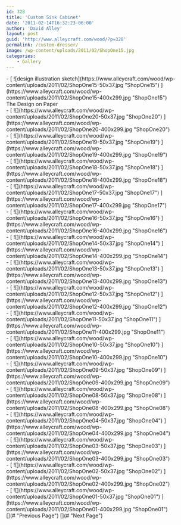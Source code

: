 ```yaml
---
id: 328
title: 'Custom Sink Cabinet'
date: '2011-02-14T16:32:23-06:00'
author: 'David Alley'
layout: post
guid: 'http://www.alleycraft.com/wood/?p=328'
permalink: /custom-dresser/
image: /wp-content/uploads/2011/02/ShopOne15.jpg
categories:
    - Gallery
---
```


<div class="gallery_clear"></div><div class="photospace" id="gallery_328_3"> <div class="thumbs_wrap2"><div class="thumbs_wrap"><div class="thumnail_col " id="thumbs_328_3">- [ ![design illustration sketch](https://www.alleycraft.com/wood/wp-content/uploads/2011/02/ShopOne15-50x37.jpg "ShopOne15") ](https://www.alleycraft.com/wood/wp-content/uploads/2011/02/ShopOne15-400x299.jpg "ShopOne15")<div class="caption"><div class="image-caption">The Design on Paper</div> </div>
- [ ![](https://www.alleycraft.com/wood/wp-content/uploads/2011/02/ShopOne20-50x37.jpg "ShopOne20") ](https://www.alleycraft.com/wood/wp-content/uploads/2011/02/ShopOne20-400x299.jpg "ShopOne20")<div class="caption"> </div>
- [ ![](https://www.alleycraft.com/wood/wp-content/uploads/2011/02/ShopOne19-50x37.jpg "ShopOne19") ](https://www.alleycraft.com/wood/wp-content/uploads/2011/02/ShopOne19-400x299.jpg "ShopOne19")<div class="caption"> </div>
- [ ![](https://www.alleycraft.com/wood/wp-content/uploads/2011/02/ShopOne18-50x37.jpg "ShopOne18") ](https://www.alleycraft.com/wood/wp-content/uploads/2011/02/ShopOne18-400x299.jpg "ShopOne18")<div class="caption"> </div>
- [ ![](https://www.alleycraft.com/wood/wp-content/uploads/2011/02/ShopOne17-50x37.jpg "ShopOne17") ](https://www.alleycraft.com/wood/wp-content/uploads/2011/02/ShopOne17-400x299.jpg "ShopOne17")<div class="caption"> </div>
- [ ![](https://www.alleycraft.com/wood/wp-content/uploads/2011/02/ShopOne16-50x37.jpg "ShopOne16") ](https://www.alleycraft.com/wood/wp-content/uploads/2011/02/ShopOne16-400x299.jpg "ShopOne16")<div class="caption"> </div>
- [ ![](https://www.alleycraft.com/wood/wp-content/uploads/2011/02/ShopOne14-50x37.jpg "ShopOne14") ](https://www.alleycraft.com/wood/wp-content/uploads/2011/02/ShopOne14-400x299.jpg "ShopOne14")<div class="caption"> </div>
- [ ![](https://www.alleycraft.com/wood/wp-content/uploads/2011/02/ShopOne13-50x37.jpg "ShopOne13") ](https://www.alleycraft.com/wood/wp-content/uploads/2011/02/ShopOne13-400x299.jpg "ShopOne13")<div class="caption"> </div>
- [ ![](https://www.alleycraft.com/wood/wp-content/uploads/2011/02/ShopOne12-50x37.jpg "ShopOne12") ](https://www.alleycraft.com/wood/wp-content/uploads/2011/02/ShopOne12-400x299.jpg "ShopOne12")<div class="caption"> </div>
- [ ![](https://www.alleycraft.com/wood/wp-content/uploads/2011/02/ShopOne11-50x37.jpg "ShopOne11") ](https://www.alleycraft.com/wood/wp-content/uploads/2011/02/ShopOne11-400x299.jpg "ShopOne11")<div class="caption"> </div>
- [ ![](https://www.alleycraft.com/wood/wp-content/uploads/2011/02/ShopOne10-50x37.jpg "ShopOne10") ](https://www.alleycraft.com/wood/wp-content/uploads/2011/02/ShopOne10-400x299.jpg "ShopOne10")<div class="caption"> </div>
- [ ![](https://www.alleycraft.com/wood/wp-content/uploads/2011/02/ShopOne09-50x37.jpg "ShopOne09") ](https://www.alleycraft.com/wood/wp-content/uploads/2011/02/ShopOne09-400x299.jpg "ShopOne09")<div class="caption"> </div>
- [ ![](https://www.alleycraft.com/wood/wp-content/uploads/2011/02/ShopOne08-50x37.jpg "ShopOne08") ](https://www.alleycraft.com/wood/wp-content/uploads/2011/02/ShopOne08-400x299.jpg "ShopOne08")<div class="caption"> </div>
- [ ![](https://www.alleycraft.com/wood/wp-content/uploads/2011/02/ShopOne04-50x37.jpg "ShopOne04") ](https://www.alleycraft.com/wood/wp-content/uploads/2011/02/ShopOne04-400x299.jpg "ShopOne04")<div class="caption"> </div>
- [ ![](https://www.alleycraft.com/wood/wp-content/uploads/2011/02/ShopOne03-50x37.jpg "ShopOne03") ](https://www.alleycraft.com/wood/wp-content/uploads/2011/02/ShopOne03-400x299.jpg "ShopOne03")<div class="caption"> </div>
- [ ![](https://www.alleycraft.com/wood/wp-content/uploads/2011/02/ShopOne02-50x37.jpg "ShopOne02") ](https://www.alleycraft.com/wood/wp-content/uploads/2011/02/ShopOne02-400x299.jpg "ShopOne02")<div class="caption"> </div>
- [ ![](https://www.alleycraft.com/wood/wp-content/uploads/2011/02/ShopOne01-50x37.jpg "ShopOne01") ](https://www.alleycraft.com/wood/wp-content/uploads/2011/02/ShopOne01-400x299.jpg "ShopOne01")<div class="caption"> </div>

<div class="photospace_clear"></div> [](# "Previous Page") [](# "Next Page") </div> </div> </div> <div class="gal_content"><div class="controls" id="controls_328_3"></div><div class="slideshow-container"><div class="loader" id="loading_328_3"></div><div class="slideshow" id="slideshow_328_3"></div><div class="caption-container" id="caption_328_3"></div> </div> </div> </div><div class="gallery_clear"></div> <script type="text/javascript">

			jQuery(document).ready(function($) {

				// We only want these styles applied when javascript is enabled
				$('.gal_content').css('display', 'block');
				$('.thumnail_col').css('width', '190px');

				// Initialize Advanced Galleriffic Gallery
				var gallery = $('#thumbs_328_3').galleriffic({
					delay:                     3500,
					numThumbs:                 18,
					preloadAhead:              18,
					enableTopPager:            0,
					enableBottomPager:         false,
					imageContainerSel:         '#slideshow_328_3',
					controlsContainerSel:      '#controls_328_3',
					captionContainerSel:       '#caption_328_3',
					loadingContainerSel:       '#loading_328_3',
					renderSSControls:          true,
					renderNavControls:         true,
					playLinkText:              '',
					pauseLinkText:             '',
					prevLinkText:              '',
					nextLinkText:              '',
					nextPageLinkText:          '&rsaquo;',
					prevPageLinkText:          '&lsaquo;',
					enableHistory:              0,
					autoStart:                 	1,
					enableKeyboardNavigation:	true,
					syncTransitions:           	1,
					defaultTransitionDuration: 	300,

					onTransitionOut:           function(slide, caption, isSync, callback) {
						slide.fadeTo(this.getDefaultTransitionDuration(isSync), 0.0, callback);
						caption.fadeTo(this.getDefaultTransitionDuration(isSync), 0.0);
					},
					onTransitionIn:            function(slide, caption, isSync) {
						var duration = this.getDefaultTransitionDuration(isSync);
						slide.fadeTo(duration, 1.0);

						// Position the caption at the bottom of the image and set its opacity
						var slideImage = slide.find('img');
						caption.width(slideImage.width())
							.css({
								//'bottom' : Math.floor((slide.height() - slideImage.outerHeight()) / 2 - 40),
								'top' : slideImage.outerHeight(),
								'left' : Math.floor((slide.width() - slideImage.width()) / 2) + slideImage.outerWidth() - slideImage.width()
							})
							.fadeTo(duration, 1.0);

					},
					onPageTransitionOut:       function(callback) {
						this.hide();
						setTimeout(callback, 100); // wait a bit
					},
					onPageTransitionIn:        function() {
						var prevPageLink = this.find('a.prev').css('display', 'none');
						var nextPageLink = this.find('a.next').css('display', 'none');

						// Show appropriate next / prev page links
						if (this.displayedPage > 0)
							prevPageLink.css('display', 'block');

						var lastPage = this.getNumPages() - 1;
						if (this.displayedPage < lastPage)
							nextPageLink.css('display', 'block');

						this.fadeTo('fast', 1.0);
					}

				});



				/**************** Event handlers for custom next / prev page links **********************/

				gallery.find('a.prev').click(function(e) {
					gallery.previousPage();
					e.preventDefault();
				});

				gallery.find('a.next').click(function(e) {
					gallery.nextPage();
					e.preventDefault();
				});

			});
		</script>
